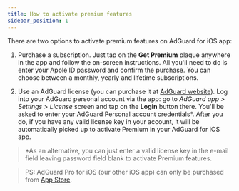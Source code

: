 ```yaml
---
title: How to activate premium features
sidebar_position: 1
---
```


There are two options to activate premium features on AdGuard for iOS app:

1) Purchase a subscription. Just tap on the **Get Premium** plaque anywhere in the app and follow the on-screen instructions. All you'll need to do is enter your Apple ID password and confirm the purchase. You can choose between a monthly, yearly and lifetime subscriptions.

2) Use an AdGuard license (you can purchase it at [AdGuard website](https://adguard.com/en/license.html)). Log into your AdGuard personal account via the app: go to *AdGuard app > Settings > License* screen and tap on the **Login** button there. You'll be asked to enter your AdGuard Personal account credentials*. After you do, if you have any valid license key in your account, it will be automatically picked up to activate Premium in your AdGuard for iOS app.

> *As an alternative, you can just enter a valid license key in the e-mail field leaving password field blank to activate Premium features.

>PS: AdGuard Pro for iOS (our other iOS app) can only be purchased from [App Store](https://apps.apple.com/app/adguard-pro-adblock-privacy/id1126386264).